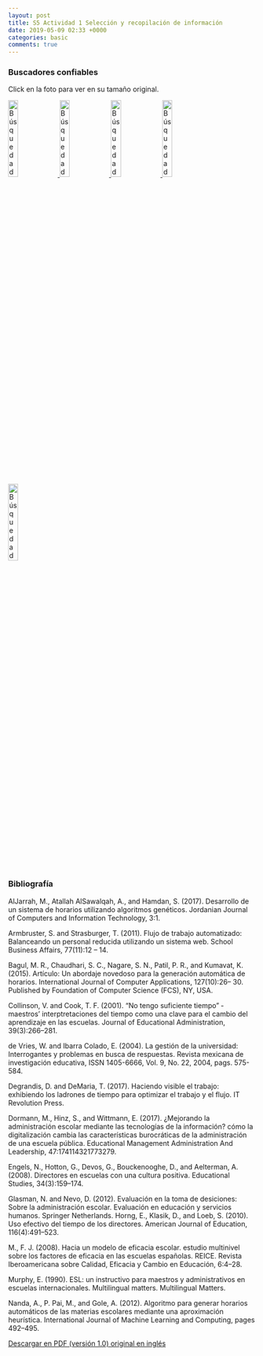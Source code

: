 ```yaml
---
layout: post
title: S5 Actividad 1 Selección y recopilación de información
date: 2019-05-09 02:33 +0000
categories: basic
comments: true
---
```


### Buscadores confiables

Click en la foto para ver en su tamaño original.

<a href="https://res.cloudinary.com/dfhxsuwjv/image/upload/v1557439889/science-document-search-05_t7im7c.png" target="_blank">
    <img src="https://res.cloudinary.com/dfhxsuwjv/image/upload/v1557439889/science-document-search-05_t7im7c.png" alt="Búsqueda de artículos científicos" class="outline" width="20%"> 
</a>
<a href="https://res.cloudinary.com/dfhxsuwjv/image/upload/v1557439889/science-document-search-04_rbcpvt.png" target="_blank">
    <img src="https://res.cloudinary.com/dfhxsuwjv/image/upload/v1557439889/science-document-search-04_rbcpvt.png" alt="Búsqueda de artículos científicos" class="outline" width="20%"> 
</a>
<a href="https://res.cloudinary.com/dfhxsuwjv/image/upload/v1557439888/science-document-search_u7aghm.png" target="_blank">
    <img src="https://res.cloudinary.com/dfhxsuwjv/image/upload/v1557439888/science-document-search_u7aghm.png" alt="Búsqueda de artículos científicos" class="outline" width="20%"> 
</a>
<a href="https://res.cloudinary.com/dfhxsuwjv/image/upload/v1557439888/science-document-search-02_e9fbhy.png" target="_blank">
    <img src="https://res.cloudinary.com/dfhxsuwjv/image/upload/v1557439888/science-document-search-02_e9fbhy.png" alt="Búsqueda de artículos científicos" class="outline" width="20%"> 
</a>
<a href="https://res.cloudinary.com/dfhxsuwjv/image/upload/v1557439886/science-document-search-03_mb6un7.png" target="_blank">
    <img src="https://res.cloudinary.com/dfhxsuwjv/image/upload/v1557439886/science-document-search-03_mb6un7.png" alt="Búsqueda de artículos científicos" class="outline" width="20%"> 
</a>


### Bibliografía

AlJarrah, M., Atallah AlSawalqah, A., and Hamdan, S. (2017). Desarrollo de un sistema de horarios utilizando algoritmos genéticos. Jordanian Journal of Computers and Information
Technology, 3:1.

Armbruster, S. and Strasburger, T. (2011). Flujo de trabajo automatizado: Balanceando un personal reducida utilizando un sistema web. School Business Affairs, 77(11):12 – 14.

Bagul, M. R., Chaudhari, S. C., Nagare, S. N., Patil, P. R., and Kumavat, K. (2015). Artículo: Un abordaje novedoso para la generación automática de horarios. International Journal of Computer Applications, 127(10):26– 30. Published by Foundation of Computer Science (FCS), NY, USA.

Collinson, V. and Cook, T. F. (2001). “No tengo suficiente tiempo” ‐ maestros’  interptretaciones del tiempo como una clave para el cambio del aprendizaje en las escuelas. Journal of Educational Administration, 39(3):266–281.

de Vries, W. and Ibarra Colado, E. (2004). La gestión de la universidad: Interrogantes y problemas en busca de respuestas. Revista mexicana de investigación educativa, ISSN 1405-6666, Vol. 9, No. 22, 2004, pags. 575-584.

Degrandis, D. and DeMaria, T. (2017). Haciendo visible el trabajo: exhibiendo los ladrones de tiempo para optimizar el trabajo y el flujo. IT Revolution Press.

Dormann, M., Hinz, S., and Wittmann, E. (2017). ¿Mejorando la administración escolar mediante las tecnologías de la información? cómo la digitalización cambia las características burocráticas de la administración de una escuela pública. Educational Management Administration And Leadership, 47:174114321773279.

Engels, N., Hotton, G., Devos, G., Bouckenooghe, D., and Aelterman, A. (2008). Directores en escuelas con una cultura positiva. Educational Studies, 34(3):159–174.

Glasman, N. and Nevo, D. (2012). Evaluación en la toma de desiciones: Sobre la administración escolar. Evaluación en educación y servicios humanos. Springer Netherlands.
Horng, E., Klasik, D., and Loeb, S. (2010). Uso efectivo del tiempo de los directores. American Journal of Education, 116(4):491–523.

M., F. J. (2008). Hacia un modelo de eficacia escolar. estudio multinivel sobre los factores de eficacia en las escuelas españolas. REICE. Revista Iberoamericana sobre Calidad, Eficacia y Cambio en Educación, 6:4–28.

Murphy, E. (1990). ESL: un instructivo para maestros y administrativos en escuelas internacionales. Multilingual matters. Multilingual Matters.

Nanda, A., P. Pai, M., and Gole, A. (2012). Algoritmo para generar horarios automáticos de las materias escolares mediante una aproximación heurística. International Journal of Machine Learning and Computing, pages 492–495.

[Descargar en PDF (versión 1.0) original en inglés](https://res.cloudinary.com/dfhxsuwjv/image/upload/v1557439127/bibliografia_ebekul.pdf)

